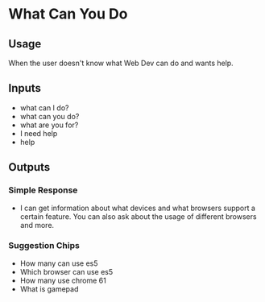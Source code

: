 # What Can You Do
## Usage
When the user doesn't know what Web Dev can do and wants help.
## Inputs
* what can I do?
* what can you do?
* what are you for?
* I need help
* help
## Outputs
### Simple Response
* I can get information about what devices and what browsers support a certain feature. You can also ask about the usage of different browsers and more.
### Suggestion Chips
* How many can use es5
* Which browser can use es5
* How many use chrome 61
* What is gamepad

